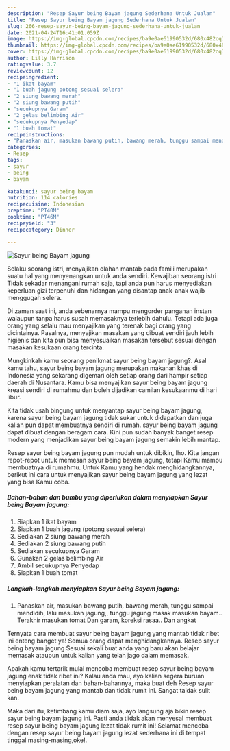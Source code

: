 ```yaml
---
description: "Resep Sayur being Bayam jagung Sederhana Untuk Jualan"
title: "Resep Sayur being Bayam jagung Sederhana Untuk Jualan"
slug: 266-resep-sayur-being-bayam-jagung-sederhana-untuk-jualan
date: 2021-04-24T16:41:01.059Z
image: https://img-global.cpcdn.com/recipes/ba9e0ae61990532d/680x482cq70/sayur-being-bayam-jagung-foto-resep-utama.jpg
thumbnail: https://img-global.cpcdn.com/recipes/ba9e0ae61990532d/680x482cq70/sayur-being-bayam-jagung-foto-resep-utama.jpg
cover: https://img-global.cpcdn.com/recipes/ba9e0ae61990532d/680x482cq70/sayur-being-bayam-jagung-foto-resep-utama.jpg
author: Lilly Harrison
ratingvalue: 3.7
reviewcount: 12
recipeingredient:
- "1 ikat bayam"
- "1 buah jagung potong sesuai selera"
- "2 siung bawang merah"
- "2 siung bawang putih"
- "secukupnya Garam"
- "2 gelas belimbing Air"
- "secukupnya Penyedap"
- "1 buah tomat"
recipeinstructions:
- "Panaskan air, masukan bawang putih, bawang merah, tunggu sampai mendidih, lalu masukan jagung,, tunggu jagung masak masukan bayam.. Terakhir masukan tomat Dan garam, koreksi rasaa.. Dan angkat"
categories:
- Resep
tags:
- sayur
- being
- bayam

katakunci: sayur being bayam 
nutrition: 114 calories
recipecuisine: Indonesian
preptime: "PT40M"
cooktime: "PT46M"
recipeyield: "3"
recipecategory: Dinner

---
```



![Sayur being Bayam jagung](https://img-global.cpcdn.com/recipes/ba9e0ae61990532d/680x482cq70/sayur-being-bayam-jagung-foto-resep-utama.jpg)

Selaku seorang istri, menyajikan olahan mantab pada famili merupakan suatu hal yang menyenangkan untuk anda sendiri. Kewajiban seorang istri Tidak sekadar menangani rumah saja, tapi anda pun harus menyediakan keperluan gizi terpenuhi dan hidangan yang disantap anak-anak wajib menggugah selera.

Di zaman  saat ini, anda sebenarnya mampu mengorder panganan instan walaupun tanpa harus susah memasaknya terlebih dahulu. Tetapi ada juga orang yang selalu mau menyajikan yang terenak bagi orang yang dicintainya. Pasalnya, menyajikan masakan yang dibuat sendiri jauh lebih higienis dan kita pun bisa menyesuaikan masakan tersebut sesuai dengan masakan kesukaan orang tercinta. 



Mungkinkah kamu seorang penikmat sayur being bayam jagung?. Asal kamu tahu, sayur being bayam jagung merupakan makanan khas di Indonesia yang sekarang digemari oleh setiap orang dari hampir setiap daerah di Nusantara. Kamu bisa menyajikan sayur being bayam jagung kreasi sendiri di rumahmu dan boleh dijadikan camilan kesukaanmu di hari libur.

Kita tidak usah bingung untuk menyantap sayur being bayam jagung, karena sayur being bayam jagung tidak sukar untuk didapatkan dan juga kalian pun dapat membuatnya sendiri di rumah. sayur being bayam jagung dapat dibuat dengan beragam cara. Kini pun sudah banyak banget resep modern yang menjadikan sayur being bayam jagung semakin lebih mantap.

Resep sayur being bayam jagung pun mudah untuk dibikin, lho. Kita jangan repot-repot untuk memesan sayur being bayam jagung, tetapi Kamu mampu membuatnya di rumahmu. Untuk Kamu yang hendak menghidangkannya, berikut ini cara untuk menyajikan sayur being bayam jagung yang lezat yang bisa Kamu coba.

<!--inarticleads1-->

##### Bahan-bahan dan bumbu yang diperlukan dalam menyiapkan Sayur being Bayam jagung:

1. Siapkan 1 ikat bayam
1. Siapkan 1 buah jagung (potong sesuai selera)
1. Sediakan 2 siung bawang merah
1. Sediakan 2 siung bawang putih
1. Sediakan secukupnya Garam
1. Gunakan 2 gelas belimbing Air
1. Ambil secukupnya Penyedap
1. Siapkan 1 buah tomat




<!--inarticleads2-->

##### Langkah-langkah menyiapkan Sayur being Bayam jagung:

1. Panaskan air, masukan bawang putih, bawang merah, tunggu sampai mendidih, lalu masukan jagung,, tunggu jagung masak masukan bayam.. Terakhir masukan tomat Dan garam, koreksi rasaa.. Dan angkat




Ternyata cara membuat sayur being bayam jagung yang mantab tidak ribet ini enteng banget ya! Semua orang dapat menghidangkannya. Resep sayur being bayam jagung Sesuai sekali buat anda yang baru akan belajar memasak ataupun untuk kalian yang telah jago dalam memasak.

Apakah kamu tertarik mulai mencoba membuat resep sayur being bayam jagung enak tidak ribet ini? Kalau anda mau, ayo kalian segera buruan menyiapkan peralatan dan bahan-bahannya, maka buat deh Resep sayur being bayam jagung yang mantab dan tidak rumit ini. Sangat taidak sulit kan. 

Maka dari itu, ketimbang kamu diam saja, ayo langsung aja bikin resep sayur being bayam jagung ini. Pasti anda tiidak akan menyesal membuat resep sayur being bayam jagung lezat tidak rumit ini! Selamat mencoba dengan resep sayur being bayam jagung lezat sederhana ini di tempat tinggal masing-masing,oke!.

